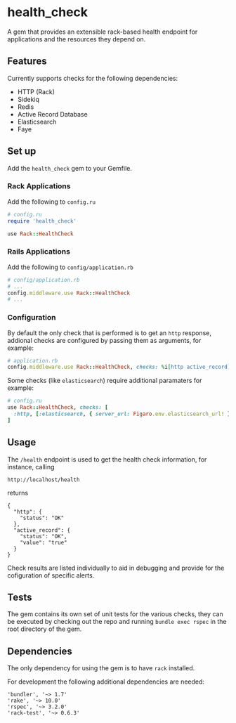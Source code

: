 # health_check
A gem that provides an extensible rack-based health endpoint for applications and the resources they depend on. 


## Features
Currently supports checks for the following dependencies: 

* HTTP (Rack)
* Sidekiq
* Redis
* Active Record Database 
* Elasticsearch 
* Faye

## Set up

Add the `health_check` gem to your Gemfile. 

### Rack Applications

Add the following to `config.ru` 


```ruby
# config.ru
require 'health_check'

use Rack::HealthCheck
```

### Rails Applications

Add the following to `config/application.rb` 

```ruby
# config/application.rb
# ...
config.middleware.use Rack::HealthCheck
# ...
```

### Configuration

By default the only check that is performed is to get an `http` response, addional checks are configured by passing them as arguments, for example: 

```ruby
# application.rb
config.middleware.use Rack::HealthCheck, checks: %i[http active_record]
```


Some checks (like `elasticsearch`) require additional paramaters for example: 

```ruby
# config.ru
use Rack::HealthCheck, checks: [
  :http, [:elasticsearch, { server_url: Figaro.env.elasticsearch_url! }]
]
```

## Usage 

The `/health` endpoint is used to get the health check information, for instance, calling 

```
http://localhost/health
```

returns 

```
{
  "http": {
    "status": "OK"
  },
  "active_record": {
    "status": "OK",
    "value": "true"
  }
}
```

Check results are listed individually to aid in debugging and provide for the cofiguration of specific alerts. 

## Tests

The gem contains its own set of unit tests for the various checks, they can be executed by checking out the repo and running `bundle exec rspec` in the root directory of the gem. 

## Dependencies 

The only dependency for using the gem is to have `rack` installed. 

For development the following additional dependencies are needed: 

```
'bundler', '~> 1.7'
'rake', '~> 10.0'
'rspec', '~> 3.2.0'
'rack-test', '~> 0.6.3'
```
